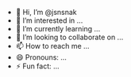 - 👋 Hi, I’m @jsnsnak
- 👀 I’m interested in ...
- 🌱 I’m currently learning ...
- 💞️ I’m looking to collaborate on ...
- 📫 How to reach me ...
- 😄 Pronouns: ...
- ⚡ Fun fact: ...

<!---
jsnsnak/jsnsnak is a ✨ special ✨ repository because its `README.md` (this file) appears on your GitHub profile.
You can click the Preview link to take a look at your changes.
--->
